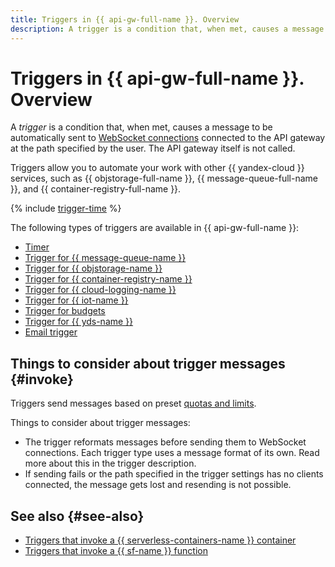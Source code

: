 ```yaml
---
title: Triggers in {{ api-gw-full-name }}. Overview
description: A trigger is a condition that, when met, causes a message to be automatically sent to WebSocket connections. With triggers, you can automate your work with other {{ yandex-cloud }} services, e.g., Yandex Object Storage, Yandex Message Queue, and Yandex IoT Core.
---
```


# Triggers in {{ api-gw-full-name }}. Overview

A _trigger_ is a condition that, when met, causes a message to be automatically sent to [WebSocket connections](../extensions/websocket.md) connected to the API gateway at the path specified by the user. The API gateway itself is not called.

Triggers allow you to automate your work with other {{ yandex-cloud }} services, such as {{ objstorage-full-name }}, {{ message-queue-full-name }}, and {{ container-registry-full-name }}.

{% include [trigger-time](../../../_includes/functions/trigger-time.md) %}

The following types of triggers are available in {{ api-gw-full-name }}: 
* [Timer](timer.md)
* [Trigger for {{ message-queue-name }}](ymq-trigger.md)
* [Trigger for {{ objstorage-name }}](os-trigger.md)
* [Trigger for {{ container-registry-name }}](cr-trigger.md)
* [Trigger for {{ cloud-logging-name }}](cloud-logging-trigger.md)
* [Trigger for {{ iot-name }}](iot-core-trigger.md)
* [Trigger for budgets](budget-trigger.md)
* [Trigger for {{ yds-name }}](data-streams-trigger.md)
* [Email trigger](mail-trigger.md)

## Things to consider about trigger messages {#invoke}

Triggers send messages based on preset [quotas and limits](../limits.md).

Things to consider about trigger messages:
* The trigger reformats messages before sending them to WebSocket connections. Each trigger type uses a message format of its own. Read more about this in the trigger description.
* If sending fails or the path specified in the trigger settings has no clients connected, the message gets lost and resending is not possible.

## See also {#see-also}

* [Triggers that invoke a {{ serverless-containers-name }} container](../../../serverless-containers/concepts/trigger/index.md)
* [Triggers that invoke a {{ sf-name }} function](../../../functions/concepts/trigger/index.md)
